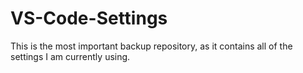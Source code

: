 # VS-Code-Settings
This is the most important backup repository, as it contains all of the settings I am currently using.

